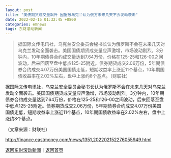 ```yaml
---
layout: post
title: "美债期货成交量飙升 因据报乌克兰认为俄方未来几天不会发动袭击"
date: 2022-02-15 01:32:45 +0800
categories: emnews
tags: 东财滚动新闻
---
```

> 据国际文传电讯社，乌克兰安全委员会秘书长认为俄罗斯不会在未来几天对乌克兰发动全面袭击。美国国债期货成交量应声激增，市场波动剧烈。3分钟内，10年期债券合约成交量达到7.64万份，价格在125-25和126-00之间波动，后来回落至盘中低点125-25附近。债券期货成交2.06万份，5年期债券合约成交4.07万份美国国债走低，短期收益率上涨近11个基点，10年期国债收益率在2.02%左右，盘中上涨约8个基点。（财联社）

<p>据国际文传电讯社，乌克兰安全委员会秘书长认为俄罗斯不会在未来几天对乌克兰发动全面袭击。美国国债期货成交量应声激增，市场波动剧烈。3分钟内，10年期债券合约成交量达到7.64万份，价格在125-25和126-00之间波动，后来回落至盘中低点125-25附近。债券期货成交2.06万份，5年期债券合约成交4.07万份美国国债走低，短期收益率上涨近11个基点，10年期国债收益率在2.02%左右，盘中上涨约8个基点。</p><p class="em_media">（文章来源：财联社）</p>

<http://finance.eastmoney.com/news/1351,202202152276055949.html>

[返回东财滚动新闻](//finews.withounder.com/emnews/)｜[返回首页](//finews.withounder.com/)